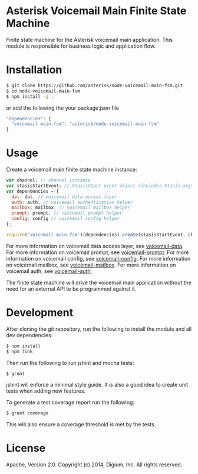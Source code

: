 # Asterisk Voicemail Main Finite State Machine

Finite state machine for the Asterisk voicemail main application. This module is responsible for business logic and application flow.

# Installation

```bash
$ git clone https://github.com/asterisk/node-voicemail-main-fsm.git
$ cd node-voicemail-main-fsm
$ npm install -g .
```

or add the following the your package.json file

```JavaScript
"dependencies": {
  "voicemail-main-fsm": "asterisk/node-voicemail-main-fsm"
}
```

# Usage

Create a voicemail main finite state machine instance:

```JavaScript
var channel; // channel instance
var stasisStartEvent; // StasisStart event object (includes Stasis args)
var dependencies = {
  dal: dal, // voicemail data access layer
  auth: auth, // voicemail authentication helper
  mailbox: mailbox, // voicemail mailbox helper
  prompt: prompt, // voicemail prompt helper
  config: config // voicemail config helper
};

require('voicemail-main-fsm')(dependencies).create(stasisStartEvent, channel);
```

For more information on voicemail data access layer, see [voicemail-data](http://github.com/asterisk/node-voicemail-data). For more information on voicemail prompt, see [voicemail-prompt](http://github.com/asterisk/node-voicemail-prompt). For more information on voicemail config, see [voicemail-config](http://github.com/asterisk/node-voicemail-config). For more information on voicemail mailbox, see [voicemail-mailbox](http://github.com/asterisk/node-voicemail-mailbox). For more information on voicemail auth, see [voicemail-auth](http://github.com/asterisk/node-voicemail-auth);

The finite state machine will drive the voicemail main application without the need for an external API to be programmed against it.

# Development

After cloning the git repository, run the following to install the module and all dev dependencies:

```bash
$ npm install
$ npm link
```

Then run the following to run jshint and mocha tests:

```bash
$ grunt
```

jshint will enforce a minimal style guide. It is also a good idea to create unit tests when adding new features.

To generate a test coverage report run the following:

```bash
$ grunt coverage
```

This will also ensure a coverage threshold is met by the tests.

# License

Apache, Version 2.0. Copyright (c) 2014, Digium, Inc. All rights reserved.

